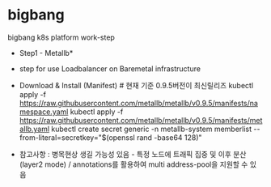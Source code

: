 # bigbang
bigbang k8s platform work-step 

* Step1 - Metallb*
- step for use Loadbalancer on Baremetal infrastructure
- Download & Install (Manifest) # 현재 기준 0.9.5버전이 최신릴리즈
   kubectl apply -f https://raw.githubusercontent.com/metallb/metallb/v0.9.5/manifests/namespace.yaml
   kubectl apply -f https://raw.githubusercontent.com/metallb/metallb/v0.9.5/manifests/metallb.yaml
   kubectl create secret generic -n metallb-system memberlist --from-literal=secretkey="$(openssl rand -base64 128)"
 
- 참고사항
: 병목현상 생길 가능성 있음 - 특정 노드에 트래픽 집중 및 이후 분산 (layer2 mode) /  annotations를 활용하여 multi address-pool을 지원할 수 있음  
